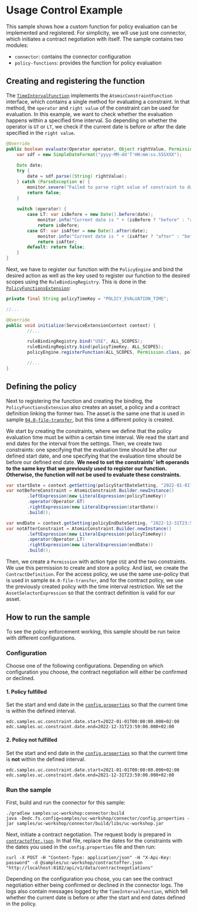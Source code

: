 # Usage Control Example

This sample shows how a custom function for policy evaluation can be implemented and registered. For simplicity,
we will use just one connector, which initiates a contract negotiation with itself. The sample contains two modules:

- `connector`: contains the connector configuration
- `policy-functions`: provides the function for policy evaluation

## Creating and registering the function

The [`TimeIntervalFunction`](policy-functions/src/main/java/org/eclipse/dataspaceconnector/extensions/workshop/policy/TimeIntervalFunction.java)
implements the `AtomicConstraintFunction` interface, which contains a single method for evaluating a constraint.
In that method, the `operator` and `right value` of the constraint can be used for evaluation. In this example, we
want to check whether the evaluation happens within a specified time interval. So depending on whether the operator is
`GT` or `LT`, we check if the current date is before or after the date specified in the `right value`.

```java
@Override
public boolean evaluate(Operator operator, Object rightValue, Permission rule, PolicyContext context) {
    var sdf = new SimpleDateFormat("yyyy-MM-dd'T'HH:mm:ss.SSSXXX");
    
    Date date;
    try {
        date = sdf.parse((String) rightValue);
    } catch (ParseException e) {
        monitor.severe("Failed to parse right value of constraint to date.");
        return false;
    }
    
    switch (operator) {
        case LT: var isBefore = new Date().before(date);
            monitor.info("Current date is " + (isBefore ? "before" : "after") + " desired end date.");
            return isBefore;
        case GT: var isAfter = new Date().after(date);
            monitor.info("Current date is " + (isAfter ? "after" : "before") + " desired start date.");
            return isAfter;
        default: return false;
    }
}
```

Next, we have to register our function with the `PolicyEngine` and bind the desired action as well as the key used to
register our function to the desired scopes using the `RuleBindingRegistry`. This is done in the 
[`PolicyFunctionsExtension`](policy-functions/src/main/java/org/eclipse/dataspaceconnector/extensions/workshop/policy/PolicyFunctionsExtension.java):

```java
private final String policyTimeKey = "POLICY_EVALUATION_TIME";

//...

@Override
public void initialize(ServiceExtensionContext context) {
        //...

        ruleBindingRegistry.bind("USE", ALL_SCOPES);
        ruleBindingRegistry.bind(policyTimeKey, ALL_SCOPES);
        policyEngine.registerFunction(ALL_SCOPES, Permission.class, policyTimeKey, new TimeIntervalFunction(monitor));

        //...
}
```

## Defining the policy

Next to registering the function and creating the binding, the `PolicyFunctionsExtension` also creates an asset,
a policy and a contract definition linking the former two. The asset is the same one that is used in 
sample [`04.0-file-transfer`](../04.0-file-transfer/README.md), but this time a different policy is created.

We start by creating the constraints, where we define that the policy evaluation time must be within a certain
time interval. We read the start and end dates for the interval from the settings. Then, we create two constraints:
one specifying that the evaluation time should be after our defined start date, and one specifying that the evaluation
time should be before our defined end date. **We need to set the constraints' left operands to the same key
that we previously used to register our function. Otherwise, the function will not be used to evaluate these
constraints.**

```java
var startDate = context.getSetting(policyStartDateSetting, "2022-01-01T00:00:00.000+02:00");
var notBeforeConstraint = AtomicConstraint.Builder.newInstance()
        .leftExpression(new LiteralExpression(policyTimeKey))
        .operator(Operator.GT)
        .rightExpression(new LiteralExpression(startDate))
        .build();

var endDate = context.getSetting(policyEndDateSetting, "2022-12-31T23:59:00.000+02:00");
var notAfterConstraint = AtomicConstraint.Builder.newInstance()
        .leftExpression(new LiteralExpression(policyTimeKey))
        .operator(Operator.LT)
        .rightExpression(new LiteralExpression(endDate))
        .build();
```

Then, we create a `Permission` with action type `USE` and the two constraints. We use this permission to create and
store a policy. And last, we create the `ContractDefinition`. For the access policy, we use the same use-policy that is
used in sample `04.0-file-transfer`, and for the contract policy, we use the previously created policy with the time
interval restriction. We set the `AssetSelectorExpression` so that the contract definition is valid for our asset.

## How to run the sample

To see the policy enforcement working, this sample should be run twice with different configurations.

### Configuration

Choose one of the following configurations. Depending on which configuration you choose, the contract negotiation
will either be confirmed or declined.

#### 1. Policy fulfilled

Set the start and end date in the [`config.properties`](connector/config.properties) so that the current time is within
the defined interval.

```properties
edc.samples.uc.constraint.date.start=2022-01-01T00:00:00.000+02:00
edc.samples.uc.constraint.date.end=2022-12-31T23:59:00.000+02:00
```

#### 2. Policy not fulfilled

Set the start and end date in the [`config.properties`](connector/config.properties) so that the current time is
**not** within the defined interval.

```properties
edc.samples.uc.constraint.date.start=2021-01-01T00:00:00.000+02:00
edc.samples.uc.constraint.date.end=2021-12-31T23:59:00.000+02:00
```

### Run the sample

First, build and run the connector for this sample:

```shell
./gradlew samples:uc-workshop:connector:build
java -Dedc.fs.config=samples/uc-workshop/connector/config.properties -jar samples/uc-workshop/connector/build/libs/uc-workshop.jar
```

Next, initiate a contract negotiation. The request body is prepared in [`contractoffer.json`](contractoffer.json).
In that file, replace the dates for the constraints with the dates you used in the `config.properties` file and then
run:

```shell
curl -X POST -H "Content-Type: application/json" -H "X-Api-Key: password" -d @samples/uc-workshop/contractoffer.json "http://localhost:8182/api/v1/data/contractnegotiations"
```

Depending on the configuration you chose, you can see the contract negotiation either being confirmed or declined
in the connector logs. The logs also contain messages logged by the `TimeIntervalFunction`, which tell whether the
current date is before or after the start and end dates defined in the policy.
